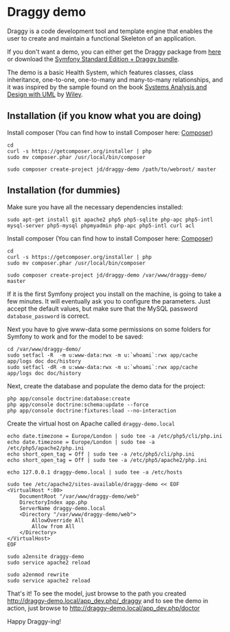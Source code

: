 Draggy demo
===========

Draggy is a code development tool and template engine that enables the user to create and maintain a functional
Skeleton of an application.

If you don't want a demo, you can either get the Draggy package from [here](https://github.com/j-d/draggy) or
download the [Symfony Standard Edition + Draggy bundle](https://github.com/j-d/symfony-standard-draggy).

The demo is a basic Health System, which features classes, class inheritance, one-to-one, one-to-many and many-to-many
relationships, and it was inspired by the sample found on the book
[Systems Analysis and Design with UML](http://eu.wiley.com/WileyCDA/WileyTitle/productCd-0470074787.html) by
[Wiley](http://www.wiley.com).

Installation (if you know what you are doing)
---------------------------------------------

Install composer (You can find how to install Composer here: [Composer](http://getcomposer.org/doc/00-intro.md))
   
``` 
cd
curl -s https://getcomposer.org/installer | php
sudo mv composer.phar /usr/local/bin/composer
```
```
sudo composer create-project jd/draggy-demo /path/to/webroot/ master
```

Installation (for dummies)
--------------------------
Make sure you have all the necessary dependencies installed:

```
sudo apt-get install git apache2 php5 php5-sqlite php-apc php5-intl mysql-server php5-mysql phpmyadmin php-apc php5-intl curl acl
```

Install composer (You can find how to install Composer here: [Composer](http://getcomposer.org/doc/00-intro.md))
   
``` 
cd
curl -s https://getcomposer.org/installer | php
sudo mv composer.phar /usr/local/bin/composer
```
```
sudo composer create-project jd/draggy-demo /var/www/draggy-demo/ master
```

If it is the first Symfony project you install on the machine, is going to take a few minutes.
It will eventually ask you to configure the parameters. Just accept the default values, but make sure that 
the MySQL password `database_password` is correct.

Next you have to give www-data some permissions on some folders for Symfony to work and for the model to be saved:
```
cd /var/www/draggy-demo/
sudo setfacl -R  -m u:www-data:rwx -m u:`whoami`:rwx app/cache app/logs doc doc/history
sudo setfacl -dR -m u:www-data:rwx -m u:`whoami`:rwx app/cache app/logs doc doc/history
```

Next, create the database and populate the demo data for the project:

```
php app/console doctrine:database:create
php app/console doctrine:schema:update --force
php app/console doctrine:fixtures:load --no-interaction
```

Create the virtual host on Apache called `draggy-demo.local`

```
echo date.timezone = Europe/London | sudo tee -a /etc/php5/cli/php.ini
echo date.timezone = Europe/London | sudo tee -a /etc/php5/apache2/php.ini
echo short_open_tag = Off | sudo tee -a /etc/php5/cli/php.ini
echo short_open_tag = Off | sudo tee -a /etc/php5/apache2/php.ini

echo 127.0.0.1 draggy-demo.local | sudo tee -a /etc/hosts

sudo tee /etc/apache2/sites-available/draggy-demo << EOF
<VirtualHost *:80>
	DocumentRoot "/var/www/draggy-demo/web"
	DirectoryIndex app.php
	ServerName draggy-demo.local
	<Directory "/var/www/draggy-demo/web">
		AllowOverride All
		Allow from All
	</Directory>
</VirtualHost>
EOF

sudo a2ensite draggy-demo
sudo service apache2 reload

sudo a2enmod rewrite
sudo service apache2 reload
```

That's it! To see the model, just browse to the path you created http://draggy-demo.local/app_dev.php/_draggy and
to see the demo in action, just browse to http://draggy-demo.local/app_dev.php/doctor

Happy Draggy-ing!
